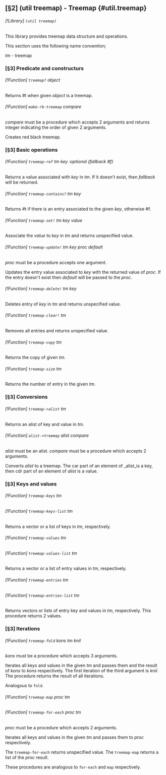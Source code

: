 [§2] (util treemap) - Treemap {#util.treemap}
-------------

###### [!Library] `(util treemap)` 

This library provides treemap data structure and operations.

This section uses the following name convention;

_tm_ - treemap



### [§3] Predicate and constructurs

###### [!Function] `treemap?`  _object_

Returns #t when given _object_ is a treemap.

###### [!Function] `make-rb-treemap`  _compare_

_compare_ must be a procedure which accepts 2 arguments and
returns integer indicating the order of given 2 arguments.

Creates red black treemap.


### [§3] Basic operations

###### [!Function] `treemap-ref`  _tm_ _key_ _:optional_ _(fallback_ _#f)_

Returns a value associated with _key_ in _tm_. If it doesn't
exist, then _fallback_ will be returned.


###### [!Function] `treemap-contains?`  _tm_ _key_

Returns #t if there is an entry associated to the given _key_,
otherwise #f.


###### [!Function] `treemap-set!`  _tm_ _key_ _value_

Associate the _value_ to _key_ in _tm_ and returns
unspecified value.

###### [!Function] `treemap-update!`  _tm_ _key_ _proc_ _default_

_proc_ must be a procedure accepts one argument.

Updates the entry value associated to _key_ with the returned value of 
_proc_. If the entry doesn't exist then _default_ will be passed to
the _proc_.


###### [!Function] `treemap-delete!`  _tm_ _key_

Deletes entry of _key_ in _tm_ and returns unspecified value.

###### [!Function] `treemap-clear!`  _tm_

Removes all entries and returns unspecified value.

###### [!Function] `treemap-copy`  _tm_

Returns the copy of given _tm_.

###### [!Function] `treemap-size`  _tm_

Returns the number of entry in the given _tm_.

### [§3] Conversions

###### [!Function] `treemap->alist`  _tm_

Returns an alist of key and value in _tm_.

###### [!Function] `alist->treemap`  _alist_ _compare_

_alist_ must be an alist.
_compare_ must be a procedure which accepts 2 arguments.

Converts _alist_ to a treemap. The car part of an element of _alist_is a key, then cdr part of an element of _alist_ is a value.


### [§3] Keys and values

###### [!Function] `treemap-keys`  _tm_
###### [!Function] `treemap-keys-list`  _tm_

Returns a vector or a list of keys in _tm_, respectively.

###### [!Function] `treemap-values`  _tm_
###### [!Function] `treemap-values-list`  _tm_

Returns a vector or a list of entry values in _tm_, respectively.

###### [!Function] `treemap-entries`  _tm_
###### [!Function] `treemap-entries-list`  _tm_

Returns vectors or lists of entry key and values in _tm_, 
respectively. This procedure returns 2 values. 

### [§3] Iterations

###### [!Function] `treemap-fold`  _kons_ _tm_ _knil_

_kons_ must be a procedure which accepts 3 arguments.

Iterates all keys and values in the given _tm_ and passes them
and the result of _kons_ to _kons_ respectively. The first iteration
of the third argument is _knil_. The procedure returns the result of
all iterations.

Analogous to `fold`.


###### [!Function] `treemap-map`  _proc_ _tm_
###### [!Function] `treemap-for-each`  _proc_ _tm_

_proc_ must be a procedure which accepts 2 arguments.

Iterates all keys and values in the given _tm_ and passes them
to _proc_ respectively.

The `treemap-for-each` returns unspecified value. The 
`treemap-map` returns a list of the _proc_ result.

These procedures are analogous to `for-each` and `map` respectively.



